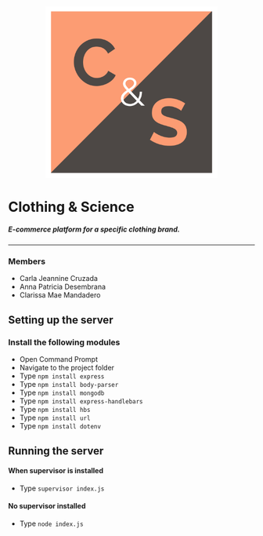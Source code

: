 <p align="center">
  <img src="public/images/logo.png" width="350" title="hover text">
</p>

# Clothing & Science
##### E-commerce platform for a specific clothing brand.
---

### Members 
* Carla Jeannine Cruzada
* Anna Patricia Desembrana
* Clarissa Mae Mandadero 

## Setting up the server
### Install the following modules
* Open Command Prompt
* Navigate to the project folder
* Type `npm install express` 
* Type `npm install body-parser` 
* Type `npm install mongodb`
* Type `npm install express-handlebars`
* Type `npm install hbs`
* Type `npm install url` 
* Type `npm install dotenv`

## Running the server
#### When supervisor is installed
* Type `supervisor index.js`
#### No supervisor installed 
* Type `node index.js`


